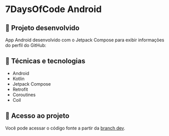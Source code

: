 # 7DaysOfCode Android

## 📐 Projeto desenvolvido

App Android desenvolvido com o Jetpack Compose para exibir informações do perfil do GitHub:

## 🔨 Técnicas e tecnologias

- Android
- Kotlin
- Jetpack Compose
- Retrofit
- Coroutines
- Coil

## 📂 Acesso ao projeto

Você pode acessar o código fonte a partir da [branch dev](https://github.com/alura-cursos/SevenDaysOfCodeAndroid/tree/dev).

<!-- ## 🎯 Desafio 

Gostou do projeto e quer fazer o desafio? Faça um registro no #7DaysOfCode Kotlin

